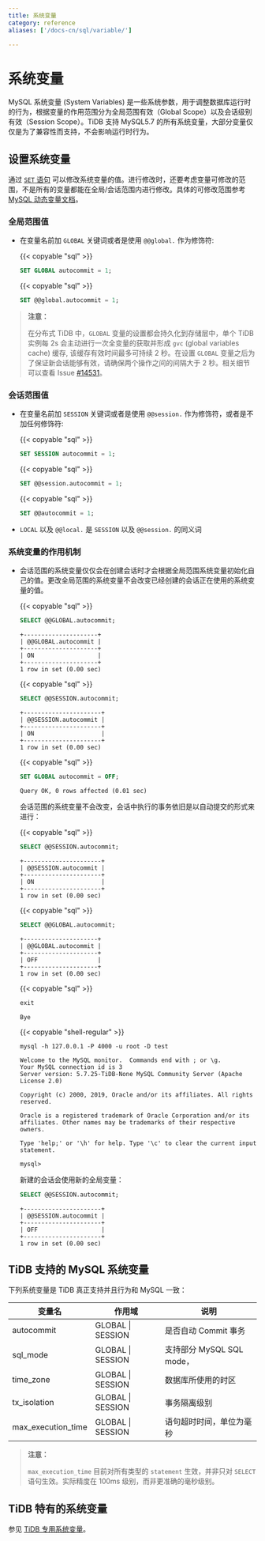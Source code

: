 ```yaml
---
title: 系统变量
category: reference
aliases: ['/docs-cn/sql/variable/']

---
```


# 系统变量

MySQL 系统变量 (System Variables) 是一些系统参数，用于调整数据库运行时的行为，根据变量的作用范围分为全局范围有效（Global Scope）以及会话级别有效（Session Scope）。TiDB 支持 MySQL5.7 的所有系统变量，大部分变量仅仅是为了兼容性而支持，不会影响运行时行为。

## 设置系统变量

通过 [`SET` 语句](/v3.0/reference/sql/statements/set-variable.md) 可以修改系统变量的值。进行修改时，还要考虑变量可修改的范围，不是所有的变量都能在全局/会话范围内进行修改。具体的可修改范围参考 [MySQL 动态变量文档](https://dev.mysql.com/doc/refman/5.7/en/dynamic-system-variables.html)。

### 全局范围值

* 在变量名前加 `GLOBAL` 关键词或者是使用 `@@global.` 作为修饰符:

    {{< copyable "sql" >}}

    ```sql
    SET GLOBAL autocommit = 1;
    ```

    {{< copyable "sql" >}}

    ```sql
    SET @@global.autocommit = 1;
    ```

> **注意：**
>
> 在分布式 TiDB 中，`GLOBAL` 变量的设置都会持久化到存储层中，单个 TiDB 实例每 2s 会主动进行一次全变量的获取并形成 `gvc` (global variables cache) 缓存, 该缓存有效时间最多可持续 2 秒。在设置 `GLOBAL` 变量之后为了保证新会话能够有效，请确保两个操作之间的间隔大于 2 秒。相关细节可以查看 Issue [#14531](https://github.com/pingcap/tidb/issues/14531)。

### 会话范围值

* 在变量名前加 `SESSION` 关键词或者是使用 `@@session.` 作为修饰符，或者是不加任何修饰符:

    {{< copyable "sql" >}}

    ```sql
    SET SESSION autocommit = 1;
    ```

    {{< copyable "sql" >}}

    ```sql
    SET @@session.autocommit = 1;
    ```

    {{< copyable "sql" >}}

    ```sql
    SET @@autocommit = 1;
    ```

* `LOCAL` 以及 `@@local.` 是 `SESSION` 以及 `@@session.` 的同义词

### 系统变量的作用机制

* 会话范围的系统变量仅仅会在创建会话时才会根据全局范围系统变量初始化自己的值。更改全局范围的系统变量不会改变已经创建的会话正在使用的系统变量的值。

    {{< copyable "sql" >}}

    ```sql
    SELECT @@GLOBAL.autocommit;
    ```

    ```
    +---------------------+
    | @@GLOBAL.autocommit |
    +---------------------+
    | ON                  |
    +---------------------+
    1 row in set (0.00 sec)
    ```

    {{< copyable "sql" >}}

    ```sql
    SELECT @@SESSION.autocommit;
    ```

    ```
    +----------------------+
    | @@SESSION.autocommit |
    +----------------------+
    | ON                   |
    +----------------------+
    1 row in set (0.00 sec)
    ```

    {{< copyable "sql" >}}

    ```sql
    SET GLOBAL autocommit = OFF;
    ```

    ```
    Query OK, 0 rows affected (0.01 sec)
    ```

    会话范围的系统变量不会改变，会话中执行的事务依旧是以自动提交的形式来进行：

    {{< copyable "sql" >}}

    ```sql
    SELECT @@SESSION.autocommit;
    ```

    ```
    +----------------------+
    | @@SESSION.autocommit |
    +----------------------+
    | ON                   |
    +----------------------+
    1 row in set (0.00 sec)
    ```

    {{< copyable "sql" >}}

    ```sql
    SELECT @@GLOBAL.autocommit;
    ```

    ```
    +---------------------+
    | @@GLOBAL.autocommit |
    +---------------------+
    | OFF                 |
    +---------------------+
    1 row in set (0.00 sec)
    ```

    {{< copyable "sql" >}}

    ```sql
    exit
    ```

    ```
    Bye
    ```

    {{< copyable "shell-regular" >}}

    ```shell
    mysql -h 127.0.0.1 -P 4000 -u root -D test
    ```

    ```
    Welcome to the MySQL monitor.  Commands end with ; or \g.
    Your MySQL connection id is 3
    Server version: 5.7.25-TiDB-None MySQL Community Server (Apache License 2.0)

    Copyright (c) 2000, 2019, Oracle and/or its affiliates. All rights reserved.

    Oracle is a registered trademark of Oracle Corporation and/or its
    affiliates. Other names may be trademarks of their respective
    owners.

    Type 'help;' or '\h' for help. Type '\c' to clear the current input statement.

    mysql>
    ```

    新建的会话会使用新的全局变量：

    ```sql
    SELECT @@SESSION.autocommit;
    ```

    ```
    +----------------------+
    | @@SESSION.autocommit |
    +----------------------+
    | OFF                  |
    +----------------------+
    1 row in set (0.00 sec)
    ```

## TiDB 支持的 MySQL 系统变量

下列系统变量是 TiDB 真正支持并且行为和 MySQL 一致：

| 变量名 | 作用域 | 说明 |
| ---------------- | -------- | -------------------------------------------------- |
| autocommit | GLOBAL \| SESSION | 是否自动 Commit 事务 |
| sql_mode | GLOBAL \| SESSION | 支持部分 MySQL SQL mode，|
| time_zone | GLOBAL \| SESSION | 数据库所使用的时区 |
| tx_isolation | GLOBAL \| SESSION | 事务隔离级别 |
| max\_execution\_time | GLOBAL \| SESSION | 语句超时时间，单位为毫秒 |

> **注意：**
>
> `max_execution_time` 目前对所有类型的 `statement` 生效，并非只对 `SELECT` 语句生效。实际精度在 100ms 级别，而非更准确的毫秒级别。

## TiDB 特有的系统变量

参见 [TiDB 专用系统变量](/v3.0/reference/configuration/tidb-server/tidb-specific-variables.md)。
